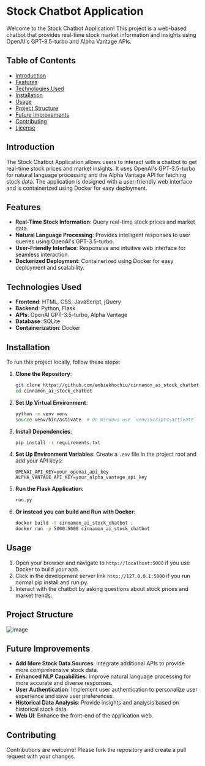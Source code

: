 # Stock Chatbot Application

Welcome to the Stock Chatbot Application! This project is a web-based chatbot that provides real-time stock market information and insights using OpenAI's GPT-3.5-turbo and Alpha Vantage APIs.

## Table of Contents
- [Introduction](#introduction)
- [Features](#features)
- [Technologies Used](#technologies-used)
- [Installation](#installation)
- [Usage](#usage)
- [Project Structure](#project-structure)
- [Future Improvements](#future-improvements)
- [Contributing](#contributing)
- [License](#license)

## Introduction
The Stock Chatbot Application allows users to interact with a chatbot to get real-time stock prices and market insights. It uses OpenAI's GPT-3.5-turbo for natural language processing and the Alpha Vantage API for fetching stock data. The application is designed with a user-friendly web interface and is containerized using Docker for easy deployment.

## Features
- **Real-Time Stock Information**: Query real-time stock prices and market data.
- **Natural Language Processing**: Provides intelligent responses to user queries using OpenAI's GPT-3.5-turbo.
- **User-Friendly Interface**: Responsive and intuitive web interface for seamless interaction.
- **Dockerized Deployment**: Containerized using Docker for easy deployment and scalability.

## Technologies Used
- **Frontend**: HTML, CSS, JavaScript, jQuery
- **Backend**: Python, Flask
- **APIs**: OpenAI GPT-3.5-turbo, Alpha Vantage
- **Database**: SQLite
- **Containerization**: Docker

## Installation
To run this project locally, follow these steps:

1. **Clone the Repository**:
    ```bash
    git clone https://github.com/embiekhochiu/cinnamon_ai_stock_chatbot.git
    cd cinnamon_ai_stock_chatbot
    ```

2. **Set Up Virtual Environment**:
    ```bash
    python -m venv venv
    source venv/bin/activate  # On Windows use `venv\Scripts\activate`
    ```

3. **Install Dependencies**:
    ```bash
    pip install -r requirements.txt
    ```

4. **Set Up Environment Variables**:
    Create a `.env` file in the project root and add your API keys:
    ```
    OPENAI_API_KEY=your_openai_api_key
    ALPHA_VANTAGE_API_KEY=your_alpha_vantage_api_key
    ```

5. **Run the Flask Application**:
    ```bash
    run.py
    ```

6. **Or instead you can build and Run with Docker**:
    ```bash
    docker build -t cinnamon_ai_stock_chatbot .
    docker run -p 5000:5000 cinnamon_ai_stock_chatbot
    ```

## Usage
1. Open your browser and navigate to `http://localhost:5000` if you use Docker to build your app.
2. Click in the development server link  `http://127.0.0.1:5000` if you run normal pip install and run.py.
3. Interact with the chatbot by asking questions about stock prices and market trends.

## Project Structure
![image](https://github.com/embiekhochiu/cinnamon_ai_stock_chatbot/assets/150108017/a21de0f8-0e66-4839-85cb-b1395c589f3a)


## Future Improvements
- **Add More Stock Data Sources**: Integrate additional APIs to provide more comprehensive stock data.
- **Enhanced NLP Capabilities**: Improve natural language processing for more accurate and diverse responses.
- **User Authentication**: Implement user authentication to personalize user experience and save user preferences.
- **Historical Data Analysis**: Provide insights and analysis based on historical stock data.
- **Web UI**: Enhance the front-end of the application web.

## Contributing
Contributions are welcome! Please fork the repository and create a pull request with your changes.


